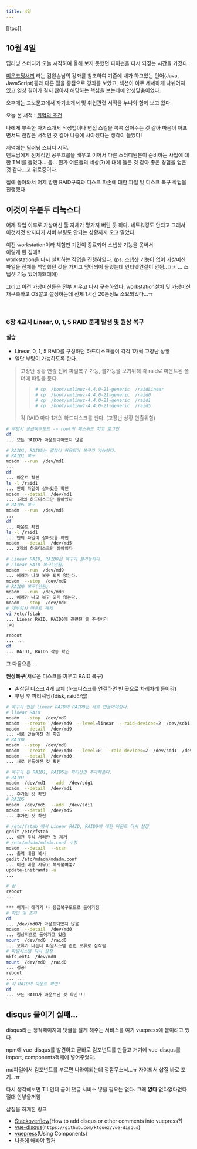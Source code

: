 ```yaml
---
title: 4일
---
```


[[toc]]

## 10월 4일

딥러닝 스터디가 오늘 시작하여 올해 보지 못했던 파이썬을 다시 되짚는 시간을 가졌다. 

[미운코딩새끼](https://www.youtube.com/watch?v=c2mpe9Xcp0I&list=PLGPF8gvWLYyrkF85itdBHaOLSVbtdzBww) 라는 김왼손님의 강좌를 참조하여 기존에 내가 하고있는 언어(Java, JavaScript)등과 다른 점을 중점으로 강좌를 보았고, 섹션이 아주 세세하게 나뉘어져 있고 영상 길이가 길지 않아서 해당하는 핵심을 보는데에 안성맞춤이었다.

오후에는 교보문고에서 자기소개서 및 취업관련 서적을 누나와 함께 보고 왔다. 

오늘 본 서적 : [취업의 조건](http://www.kyobobook.co.kr/product/detailViewKor.laf?ejkGb=KOR&mallGb=KOR&barcode=9788962606508&orderClick=LAG&Kc=)

나에게 부족한 자기소개서 작성법이나 면접 스킬을 콕콕 집어주는 것 같아 마음이 아프면서도 괜찮은 서적인 것 같아 나중에 사야겠다는 생각이 들었다!

저녁에는 딥러닝 스터디 시작.<br>
멘토님에게 전체적인 공부흐름을 배우고 이어서 다른 스터디원분이 준비하는 사업에 대한 TMI를 들었다... 음... 뭔가 어른들의 세상(?)에 대해 들은 것 같아 좋은 경험을 얻은 것 같다...고 위로중이다. 

집에 돌아와서 어제 망한 RAID구축과 디스크 파손에 대한 파일 및 디스크 복구 작업을 진행했다.

## 이것이 우분투 리눅스다

어제 작업 이후로 가상머신 툴 자체가 망가져 버린 듯 하다. 네트워킹도 안되고 그래서 이것저것 만지다가 서버 부팅도 안되는 상황까지 오고 말았다.

이전 workstation이라 체험판 기간이 종료되어 스냅샷 기능을 못써서 <br>이렇게 된 김에!!<br> workstation을 다시 설치하는 작업을 진행하였다. (ps. 스냅샷 기능이 없어 가상머신 파일들 전체를 백업했던 것을 가지고 덮어씌어 돌렸는데 인터넷연결이 안됨..ㅁㅊ ... 스냅샷 기능 있어야돼애애)

그리고 이전 가상머신들은 전부 지우고 다시 구축하였다. workstation설치 및 가상머신 재구축하고 OS깔고 설정하는데 전체 1시간 20분정도 소요되었다...ㅠ

<br>

### 6장 4교시 Linear, 0, 1, 5 RAID 문제 발생 및 원상 복구

#### 실습

- Linear, 0, 1, 5 RAID를 구성하던 하드디스크들이 각각 1개씩 고장난 상황
- 일단 부팅이 가능하도록 한다.

> 고장난 상황 연출 전에 파일복구 가능, 불가능을 보기위해 각 raid로 마운트된 폴더에 파일을 둔다.
>> ~~~bash
>> # cp  /boot/vmlinuz-4.4.0-21-generic  /raidLinear
>> # cp  /boot/vmlinuz-4.4.0-21-generic  /raid0
>> # cp  /boot/vmlinuz-4.4.0-21-generic  /raid1
>> # cp  /boot/vmlinuz-4.4.0-21-generic  /raid5
>> ~~~
> 각 RAID 마다 1개의 하드디스크를 뺀다. (고장난 상황 연출위함)
> 

```bash
# 부팅시 응급복구모드 -> root의 패스워드 치고 로그인
df
... 모든 RAID가 마운트되어있지 않음

# RAID1, RAID5는 결함이 허용되어 복구가 가능하다.
# RAID1 복구
mdadm  --run  /dev/md1
...
df
... 마운트 확인
ls -l /raid1
... 안의 파일이 살아있음 확인
mdadm  --detail  /dev/md1
... 1개의 하드디스크만 살아있다
# RAID5 복구
mdadm  --run  /dev/md5
...
df
... 마운트 확인 
ls -l /raid1
... 안의 파일이 살아있음 확인
mdadm  --detail  /dev/md5
... 2개의 하드디스크만 살아있다

# Linear RAID, RAID0은 복구가 불가능하다.
# Linear RAID 복구(안됨)
mdadm  --run  /dev/md9
... 에러가 나고 복구 되지 않는다.
mdadm  --stop  /dev/md9
# RAID0 복구(안됨)
mdadm  --run  /dev/md0
... 에러가 나고 복구 되지 않는다.
mdadm  --stop  /dev/md0
# 재부팅시 마운트 해제
vi /etc/fstab
... Linear RAID, RAID0에 관련된 줄 주석처리
:wq

reboot
... ...
df
... RAID1, RAID5 작동 확인
```

그 다음으론...

**원상복구**(새로운 디스크를 끼우고 RAID 복구)

- 손상된 디스크 4개 교체 (하드디스크를 연결하면 빈 곳으로 차례차례 들어감)
- 부팅 후 파티셔닝(fdisk, raid타입)

```bash
# 복구가 안된 linear RAID와 RAID0는 새로 만들어야한다.
# linear RAID
mdadm  --stop  /dev/md9
mdadm  --create  /dev/md9  --level=linear  --raid-devices=2  /dev/sdb1  /dev/sdc1
mdadm  --detail  /dev/md9
... 새로 만들어진 것 확인
# RAID0
mdadm  --stop  /dev/md0
mdadm  --create  /dev/md0  --level=0  --raid-devices=2  /dev/sdd1  /dev/sde1
mdadm  --detail  /dev/md0
... 새로 만들어진 것 확인

# 복구가 된 RAID1, RAID5는 파티션만 추가해준다.
# RAID1
mdadm  /dev/md1  --add  /dev/sdg1
mdadm  --detail  /dev/md1
... 추가된 것 확인
# RAID5
mdadm  /dev/md5  --add  /dev/sdi1
mdadm  --detail  /dev/md5
... 추가된 것 확인

# /etc/fstab 에서 Linear RAID, RAID0에 대한 마운트 다시 설정 
gedit /etc/fstab
... 이전 주석 처리한 것 제거
# /etc/mdadm/mdadm.conf 수정
mdadm  --detail  --scan
... 출력 내용 복사
gedit /etc/mdadm/mdadm.conf
... 이전 내용 지우고 복사붙여놓기
update-initramfs -u
...

# 끝
reboot
...

*** 여기서 에러가 나 응급복구모드로 들어가짐
# 확인 및 조치
df
... /dev/md0가 마운트되있지 않음
mdadm  --detail  /dev/md0
... 정상적으로 돌아가고 있음
mount  /dev/md0  /raid0
... 오류가 나는데 파일시스템 관련 오류로 짐작됨
# 파일시스템 다시 설정
mkfs.ext4  /dev/md0
mount  /dev/md0  /raid0
... 성공!
reboot
... ...
# 각 RAID의 마운트 확인!
df
... 모든 RAID가 마운트된 것 확인!!!
```

## disqus 붙이기 실패...

disqus라는 정적페이지에 댓글을 달게 해주는 서비스를 여기 vuepress에 붙이려고 했다.

npm에 vue-disqus를 발견하고 곧바로 컴포넌트를 만들고 거기에 vue-disqus를 import, components객체에 넣어주었다.

md파일에서 컴포넌트를 부르면 나와야되는데 깜깜무소식...ㅠ 자야되서 삽질 바로 포기...ㅠ

다시 생각해보면 TIL인데 굳이 댓글 서비스 넣을 필요는 없다. 그래 **없다** 없다없다없다 절대 안넣을꺼임

삽질을 하게한 링크
- [Stackoverflow](https://stackoverflow.com/questions/52287157/how-to-add-disqus-or-other-comments-into-vuepress/52384349#52384349)(How to add disqus or other comments into vuepress?)
- [vue-disqus](https://github.com/ktquez/vue-disqus)(`https://github.com/ktquez/vue-disqus`)
- [vuepress](https://vuepress.vuejs.org/guide/using-vue.html#using-components)(Using Components)
- [나중에 해봐야 할거](https://k33g.gitlab.io/articles/2018-07-02-DISQUS.html)
